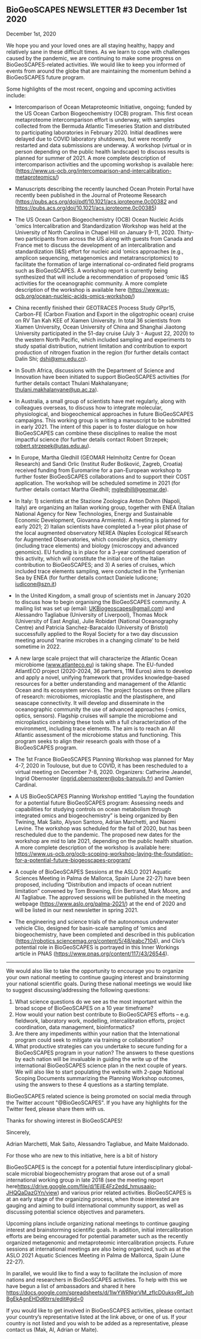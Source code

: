 ## BioGeoSCAPES NEWSLETTER #3 December 1st 2020

December 1st, 2020

We hope you and your loved ones are all staying healthy, happy and relatively sane in these difficult times.  As we learn to cope with challenges caused by the pandemic, we are continuing to make some progress on BioGeoSCAPES-related activities.  We would like to keep you informed of events from around the globe that are maintaining the momentum behind a BioGeoSCAPES future program.

Some highlights of the most recent, ongoing and upcoming activities include:

- Intercomparison of Ocean Metaproteomic Initiative, ongoing; funded by the US Ocean Carbon Biogeochemistry (OCB) program. This first ocean metaproteome intercomparison effort is underway, with samples collected from the Bermuda Atlantic Timeseries Station and distributed to participating laboratories in February 2020. Initial deadlines were delayed due to COVID laboratory shutdowns, but were recently restarted and data submissions are underway. A workshop (virtual or in person depending on the public health landscape) to discuss results is planned for summer of 2021.  A more complete description of intercomparison activities and the upcoming workshop is available here: (https://www.us-ocb.org/intercomparison-and-intercalibration-metaproteomics/)

- Manuscripts describing the recently launched Ocean Protein Portal have recently been published in the Journal of Proteome Research (https://pubs.acs.org/doi/pdf/10.1021/acs.jproteome.0c00382 and https://pubs.acs.org/doi/10.1021/acs.jproteome.0c00385)

- The US Ocean Carbon Biogeochemistry (OCB) Ocean Nucleic Acids 'omics Intercalibration and Standardization Workshop was held at the University of North Carolina in Chapel Hill on January 9-11, 2020. Thirty-two participants from across the US along with guests from Canada and France met to discuss the development of an intercalibration and standardization (I&S) effort for nucleic acid ‘omics approaches (e.g., amplicon sequencing, metagenomics and metatranscriptomics) to facilitate the formation of large international co-ordinated field programs such as BioGeoSCAPES.  A workshop report is currently being synthesized that will include a recommendation of proposed ‘omic I&S activities for the oceanographic community. A more complete description of the workshop is available here (https://www.us-ocb.org/ocean-nucleic-acids-omics-workshop/)

- China recently finished their GEOTRACES Process Study GPpr15, Carbon-FE (Carbon Fixation and Export in the oligotrophic ocean) cruise on RV Tan Kah KEE of Xiamen University. In total 36 scientists from Xiamen University, Ocean University of China and Shanghai Jiaotong University participated in the 51-day cruise (July 3 - August 22, 2020) to the western North Pacific, which included sampling and experiments to study spatial distribution, nutrient limitation and contribution to export production of nitrogen fixation in the region (for further details contact Dalin Shi; dshi@xmu.edu.cn).

- In South Africa, discussions with the Department of Science and Innovation have been initiated to support BioGeoSCAPES activities (for further details contact Thulani Makhalanyane; thulani.makhalanyane@up.ac.za).

- In Australia, a small group of scientists have met regularly, along with colleagues overseas, to discuss how to integrate molecular, physiological, and biogeochemical approaches in future BioGeoSCAPES campaigns. This working group is writing a manuscript to be submitted in early 2021. The intent of this paper is to foster dialogue on how BioGeoSCAPES can combine these disciplines to realise the most impactful science (for further details contact Robert Strzepek; robert.strzepek@utas.edu.au).

- In Europe, Martha Gledhill (GEOMAR Helmholtz Centre for Ocean Research) and Sandi Orlic (Institut Ruđer Bošković, Zagreb, Croatia) received funding from Euromarine for a pan-European workshop to further foster BioGeoSCAPES collaborations and to support their COST application. The workshop will be scheduled sometime in 2021 (for further details contact Martha Gledhill; mgledhill@geomar.de).
- In Italy: 1) scientists at the Stazione Zoologica Anton Dohrn (Napoli, Italy) are organizing an Italian working group, together with ENEA (Italian National Agency for New Technologies, Energy and Sustainable Economic Development, Giovanna Armiento). A meeting is planned for early 2021; 2) Italian scientists have completed a 1-year pilot phase of the local augmented observatory NEREA (Naples Ecological REsearch for Augmented Observatories, which consider physics, chemistry (including trace elements) and biology (microscopy and advanced genomics). EU funding is in place for a 3-year continued operation of this activity, which will constitute the initial core of the Italian contribution to BioGeoSCAPES; and 3) A series of cruises, which included trace elements sampling, were conducted in the Tyrrhenian Sea by ENEA (for further details contact Daniele Iudicone; iudicone@szn.it)
- In the United Kingdom, a small group of scientists met in January 2020 to discuss how to begin organising the BioGeoSCAPES community. A mailing list was set up (email: UKBiogeoscapes@gmail.com) and Alessandro Tagliabue (University of Liverpool), Thomas Mock (University of East Anglia), Julie Robidart (National Oceanography Centre) and Patricia Sanchez-Baracaldo (University of Bristol) successfully applied to the Royal Society for a two day discussion meeting around ‘marine microbes in a changing climate’ to be held sometime in 2022. 
- A new large scale project that will characterize the Atlantic Ocean microbiome (www.atlanteco.eu) is taking shape. The EU-funded AtlantECO project (2020-2024, 36 partners, 11M Euros) aims to develop and apply a novel, unifying framework that provides knowledge-based resources for a better understanding and management of the Atlantic Ocean and its ecosystem services. The project focuses on three pillars of research: microbiomes, microplastic and the plastisphere, and seascape connectivity.  It will develop and disseminate in the oceanographic community the use of advanced approaches (-omics, optics, sensors). Flagship cruises will sample the microbiome and microplastics combining these tools with a full characterization of the environment, including trace elements. The aim is to reach an All Atlantic assessment of the microbiome status and functioning. This program seeks to align their research goals with those of a BioGeoSCAPES program.
- The 1st France BioGeoSCAPES Planning Workshop was planned for May 4-7, 2020 in Toulouse, but due to COVID, it has been rescheduled to a virtual meeting on December 7-8, 2020. Organizers: Catherine Jeandel, Ingrid Obernoster (ingrid.obernosterer@obs-banyuls.fr) and Damien Cardinal.

- A US BioGeoSCAPES Planning Workshop entitled “Laying the foundation for a potential future BioGeoSCAPES program: Assessing needs and capabilities for studying controls on ocean metabolism through integrated omics and biogeochemistry” is being organized by Ben Twining, Mak Saito, Alyson Santoro, Adrian Marchetti, and Naomi Levine. The workshop was scheduled for the fall of 2020, but has been rescheduled due to the pandemic.  The proposed new dates for the workshop are mid to late 2021, depending on the public health situation. A more complete description of the workshop is available here: https://www.us-ocb.org/ocb-scoping-workshop-laying-the-foundation-for-a-potential-future-biogeoscapes-program/

- A couple of BioGeoSCAPES Sessions at the ASLO 2021 Aquatic Sciences Meeting in Palma de Mallorca, Spain (June 22-27) have been proposed, including “Distribution and impacts of ocean nutrient limitation” convened by Tom Browning, Erin Bertrand, Mark Moore, and Al Tagliabue. The approved sessions will be published in the meeting webpage (https://www.aslo.org/palma-2021/) at the end of 2020 and will be listed in our next newsletter in spring 2021.  

- The engineering and science trials of the autonomous underwater vehicle Clio, designed for basin-scale sampling of ‘omics and biogeochemistry, have been completed and described in this publication (https://robotics.sciencemag.org/content/5/48/eabc7104), and Clio’s potential role in BioGeoSCAPES is portrayed in this Inner Workings article in PNAS (https://www.pnas.org/content/117/43/26544).

-------
We would also like to take the opportunity to encourage you to organize your own national meeting to continue gauging interest and brainstorming your national scientific goals. During these national meetings we would like to suggest discussing/addressing the following questions: 

1) What science questions do we see as the most important within the broad scope of BioGeoSCAPES on a 10 year timeframe?
2) How would your nation best contribute to BioGeoSCAPES efforts – e.g. fieldwork, laboratory work, modelling, intercalibration efforts, project coordination, data management, bioinformatics?
3) Are there any impediments within your nation that the International program could seek to mitigate via training or collaboration?
4) What productive strategies can you undertake to secure funding for a BioGeoSCAPES program in your nation?
The answers to these questions by each nation will be invaluable in guiding the write up of the international BioGeoSCAPES science plan in the next couple of years. We will also like to start populating the website with 2-page National Scoping Documents summarizing the Planning Workshop outcomes, using the answers to these 4 questions as a starting template. 

BioGeoSCAPES related science is being promoted on social media through the Twitter account "@BioGeoSCAPES". If you have any highlights for the Twitter feed, please share them with us. 

Thanks for showing interest in BioGeoSCAPES!


Sincerely,

Adrian Marchetti, Mak Saito, Alessandro Tagliabue, and Maite Maldonado.



For those who are new to this initiative, here is a bit of history

BioGeoSCAPES is the concept for a potential future interdisciplinary global-scale microbial biogeochemistry program that arose out of a small international working group in late 2018 (see the meeting report here<https://drive.google.com/file/d/1EjIE4Fz2edd_hmusaaio-JHQQaDazGYn/view>) and various prior related activities. BioGeoSCAPES is at an early stage of the organizing process, when those interested are gauging and aiming to build international community support, as well as discussing potential science objectives and parameters.

Upcoming plans include organizing national meetings to continue gauging interest and brainstorming scientific goals. In addition, initial intercalibration efforts are being encouraged for potential parameter such as the recently organized metagenomic and metaproteomic intercalibration projects. Future sessions at international meetings are also being organized, such as at the ASLO 2021 Aquatic Sciences Meeting in Palma de Mallorca, Spain (June 22-27).

In parallel, we would like to find a way to facilitate the inclusion of more nations and researchers in BioGeoSCAPES activities. To help with this we have begun a list of ambassadors and shared it here
https://docs.google.com/spreadsheets/d/1lwYWRNgrVM_zfIcD0uksyRf_JohBgEkAgnEHDd6trrs/edit#gid=0

If you would like to get involved in BioGeoSCAPES activities, please contact your country’s representative listed at the link above, or one of us.  If your country is not listed and you wish to be added as a representative, please contact us (Mak, Al, Adrian or Maite).





